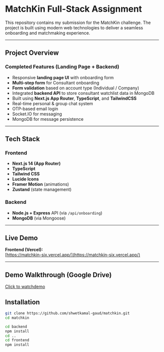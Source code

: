 # MatchKin Full-Stack Assignment

This repository contains my submission for the MatchKin challenge. The project is built using modern web technologies to deliver a seamless onboarding and matchmaking experience.

---

## Project Overview

### Completed Features (Landing Page + Backend)
- Responsive **landing page UI** with onboarding form
- **Multi-step form** for Consultant onboarding
- **Form validation** based on account type (Individual / Company)
- Integrated **backend API** to store consultant watchlist data in MongoDB
- Built using **Next.js App Router**, **TypeScript**, and **TailwindCSS**
- Real-time personal & group chat system
- OTP-based email login
- Socket.IO for messaging
- MongoDB for message persistence

---

##  Tech Stack

### Frontend
- **Next.js 14 (App Router)**
- **TypeScript**
- **Tailwind CSS**
- **Lucide Icons**
- **Framer Motion** (animations)
- **Zustand** (state management)

### Backend
- **Node.js + Express** API (via `/api/onboarding`)
- **MongoDB** (via Mongoose)

---

## Live Demo

**Frontend (Vercel):**  
[https://matchkin-six.vercel.app/](https://matchkin-six.vercel.app/)

---

## Demo Walkthrough (Google Drive)

 [Click to watchdemo](https://drive.google.com/drive/folders/1wkD81D5iiHc4T1imAVfw3FRNjOTlWPhJ?usp=sharing)

## Installation
```bash
git clone https://github.com/shwetkamal-gaud/matchkin.git
cd matchkin
```

```bash
cd backend
npm install
cd ..
cd frontend
npm install
```
